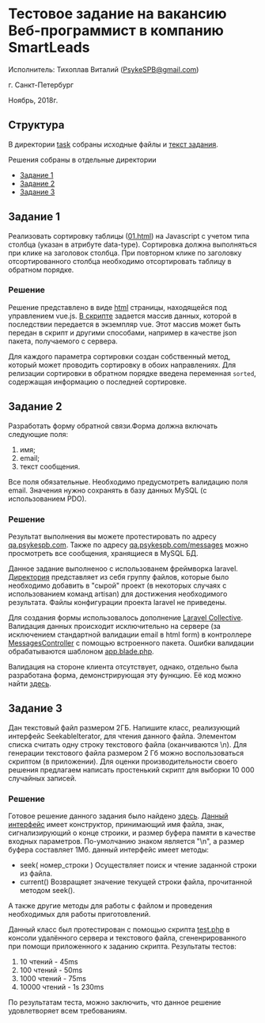 # Тестовое задание на вакансию Веб-программист в компанию SmartLeads
Исполнитель: Тихоплав Виталий ([PsykeSPB@gmail.com](mailto:psykespb@gmail.com))

г. Санкт-Петербург

Ноябрь, 2018г.

## Структура
В директории [task](/task) собраны исходные файлы и [текст задания](/task/task.md).

Решения собраны в отдельные директории
- [Задание 1](/solutions/task1/)
- [Задание 2](/solutions/task2/)
- [Задание 3](/solutions/task3/)

## Задание 1
Реализовать сортировку таблицы ([01.html](/task/01.html)) на Javascript с учетом типа столбца (указан в атрибуте data-type). Сортировка должна выполняться при клике на заголовок столбца. При повторном клике по заголовку отсортированного столбца необходимо отсортировать таблицу в обратном порядке.

### Решение
Решение представлено в виде [html](/solutions/task1/index.html) страницы, находящейся под управлением vue.js. [В скрипте](/solutions/task1/js/app.js) задается массив данных, которой в последствии передается в экземпляр vue. Этот массив может быть передан в скрипт и другими способами, например в качестве json пакета, получаемого с сервера.

Для каждого параметра сортировки создан собственный метод, который может проводить сортировку в обоих направлениях. Для релизации сортировки в обратном порядке введена переменная ```sorted```, содержащая информацию о последней сортировке.

## Задание 2
Разработать форму обратной связи.Форма должна включать следующие поля: 
1) имя;
2) email;
3) текст сообщения.

Все поля обязательные. Необходимо предусмотреть валидацию поля email. Значения нужно сохранять в базу данных MySQL (с использованием PDO).

### Решение
Результат выполнения вы можете протестировать по адресу [qa.psykespb.com](http://qa.psykespb.com/). Также по адресу [qa.psykespb.com/messages](http://qa.psykespb.com/messages) можно просмотреть все сообщения, хранящиеся в MySQL БД.

Данное задание выполненоо с использованем фреймворка laravel. [Директория](/solutions/task2/) представляет из себя группу файлов, которые было необходимо добавить в "сырой" проект (в некоторых случаях с использованием команд artisan) для достижения необходимого результата. Файлы конфигурации проекта laravel не приведены.

Для создания формы использовалось дополнение [Laravel Collective](https://laravelcollective.com/docs/master/html). Валидация данных происходит исключительно на сервере (за исключением стандартной валидации email в html form) в контроллере [MessagesController](/solutions/task2/app/Http/Controllers/MessagesController.php) с помощью встроенного пакета. Ошибки валидации обрабатываются шаблоном [app.blade.php](/solutions/task2/resourses/views/layouts/app.blade.php).

Валидация на стороне клиента отсутствует, однако, отдельно была разработана форма, демонстрирующая эту функцию. Её код можно найти [здесь](https://codepen.io/psykespb/pen/MzjMoP).

## Задание 3
Дан текстовый файл размером 2ГБ. Напишите класс, реализующий интерфейс SeekableIterator, для чтения данного файла. Элементом списка считать одну строку текстового файла (оканчиваются \n). Для генерации текстового файла размером 2 Гб можно воспользоваться скриптом (в приложении). Для оценки производительности своего решения предлагаем написать простенький скрипт для выборки 10 000 случайных записей.

### Решение
Готовое решение данного задания было найдено [здесь](https://github.com/actofgod/reklama_guru_test/blob/master/src/Task3/FileLineIterator.php). [Данный интерфейс](/solutions/task3/FileLineIterator.php) имеет конструктор, принимающий имя файла, знак, сигнализирующий о конце строики, и размер буфера памяти в качестве входных параметров. По-умолчанию знаком является "\n", а размер буфера составляет 1Мб.
данный интерфейс имеет методы:

- seek( номер_строки )
  Осуществляет поиск и чтение заданной строки из файла.
- current()
  Возвращяет значение текущей строки файла, прочитанной методом seek().

А также другие методы для работы с файлом и проведения необходимых для работы приготовлений.

Данный класс был протестирован с помощью  скрипта [test.php](/solutions/task3/test.php) в консоли удалённого сервера и текстового файла, сгененрированного при помощи приложенного к заданию скрипта. Результаты тестов:

1. 10 чтений      - 45ms
1. 100 чтений     - 50ms
2. 1000 чтений    - 75ms
3. 10000 чтений   - 1s 230ms

По результатам теста, можно заключить, что данное решение удовлетворяет всем требованиям.
